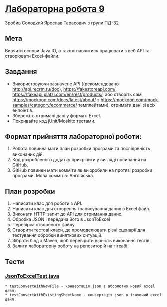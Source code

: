 ﻿# [Лабораторна робота 9](https://github.com/Goodwin251/solodkyi_java_labs/blob/main/README.md)

Зробив Солодкий Ярослав Тарасович з групи ПД-32

## Мета

Вивчити основи Java IO, а також навчитися працювати з веб API та створювати Excel-файли.

## Завдання

* Використовуючи зазначене API ((рекомендовано http://api.recrm.ru/doc), https://fakestoreapi.com/, https://fakeapi.platzi.com/en/rest/products/, aбо створіть самі https://mockoon.com/docs/latest/about/ з https://mockoon.com/mock-samples/category/ecommerce/ темплейтами), отримати дані зі всіх енпоінтів.
* Збережіть отримані дані у форматі Excel.
* Покривайте код jUnit/Moskito тестами.

## Формат прийняття лабораторної роботи: 

1. Робота повинна мати план розробки програми та послідовність виконаних дій.
1. Код розробленого додатку прикріпити у вигляді посилання на GitHub.
1. GitHub повинен мати комміти як ви зробили на протязі розробки програми. Мова коммітів: Англійська.

## План розробки

1. Написати клас для роботи з API.
1. Написати клас для стоврення і записування даних в Excel файл.
1. Виконати HTTP-запит до API для отримання даних.
1. Обробка JSON і передача його в JsonToExcel
1. Перевірка створеного файлу.
1. Створити тестові класи, де промоделювати різні сценарії для тестування обробки виняткових ситуацій.
1. Зібрати білд з Maven, щоб перевірити вірність виконання тестів.
1. Залити лабораторну роботу на репозиторій на гітхабі.

## Тести

### [JsonToExcelTest.java](https://github.com/Goodwin251/solodkyi_java_labs/blob/main/src/test/java/com/solodkyi/java_labs/Lab9Test/JsonToExcelTest.java)
	* testConvertWithNewFile - конвертація json в абсолютно новий excel файл;
	* testConvertWithExistingSheetName - конвертація json в існуючий excel файл.
